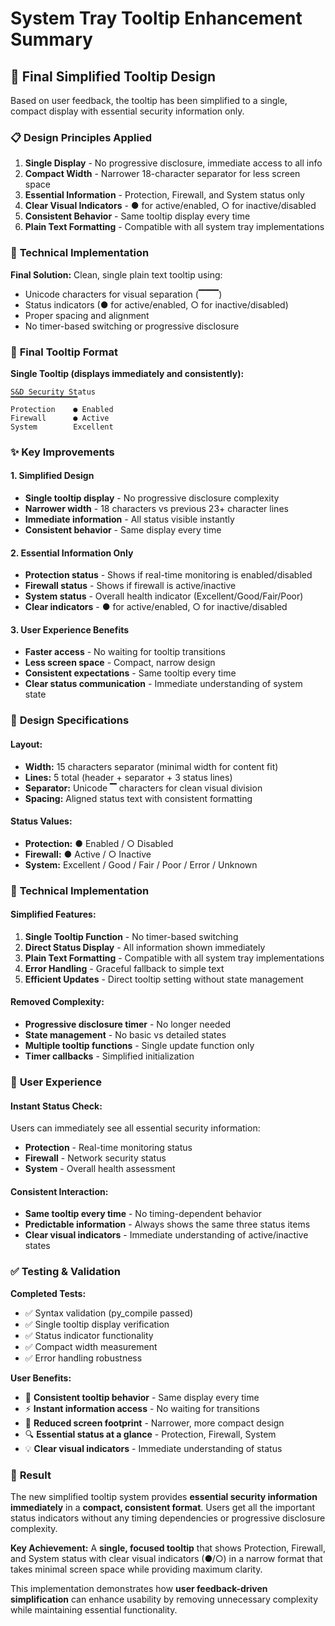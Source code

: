 # System Tray Tooltip Enhancement Summary

## 🎯 **Final Simplified Tooltip Design**

Based on user feedback, the tooltip has been simplified to a single, compact display with essential security information only.

### 📋 **Design Principles Applied**

1. **Single Display** - No progressive disclosure, immediate access to all info
2. **Compact Width** - Narrower 18-character separator for less screen space
3. **Essential Information** - Protection, Firewall, and System status only
4. **Clear Visual Indicators** - ● for active/enabled, ○ for inactive/disabled
5. **Consistent Behavior** - Same tooltip display every time
6. **Plain Text Formatting** - Compatible with all system tray implementations

### 🔧 **Technical Implementation**

**Final Solution:** Clean, single plain text tooltip using:
- Unicode characters for visual separation (▔▔▔)
- Status indicators (● for active/enabled, ○ for inactive/disabled) 
- Proper spacing and alignment
- No timer-based switching or progressive disclosure

### 🔄 **Final Tooltip Format**

**Single Tooltip (displays immediately and consistently):**
```
S&D Security Status
▔▔▔▔▔▔▔▔▔▔▔▔▔▔▔
Protection    ● Enabled
Firewall      ● Active
System        Excellent
```

### ✨ **Key Improvements**

#### **1. Simplified Design**

- **Single tooltip display** - No progressive disclosure complexity
- **Narrower width** - 18 characters vs previous 23+ character lines
- **Immediate information** - All status visible instantly
- **Consistent behavior** - Same display every time

#### **2. Essential Information Only**

- **Protection status** - Shows if real-time monitoring is enabled/disabled
- **Firewall status** - Shows if firewall is active/inactive
- **System status** - Overall health indicator (Excellent/Good/Fair/Poor)
- **Clear indicators** - ● for active/enabled, ○ for inactive/disabled

#### **3. User Experience Benefits**

- **Faster access** - No waiting for tooltip transitions
- **Less screen space** - Compact, narrow design
- **Consistent expectations** - Same tooltip every time
- **Clear status communication** - Immediate understanding of system state

### 🎨 **Design Specifications**

#### **Layout:**

- **Width:** 15 characters separator (minimal width for content fit)
- **Lines:** 5 total (header + separator + 3 status lines)
- **Separator:** Unicode ▔ characters for clean visual division
- **Spacing:** Aligned status text with consistent formatting

#### **Status Values:**

- **Protection:** ● Enabled / ○ Disabled
- **Firewall:** ● Active / ○ Inactive  
- **System:** Excellent / Good / Fair / Poor / Error / Unknown

### 🚀 **Technical Implementation**

#### **Simplified Features:**

1. **Single Tooltip Function** - No timer-based switching
2. **Direct Status Display** - All information shown immediately
3. **Plain Text Formatting** - Compatible with all system tray implementations
4. **Error Handling** - Graceful fallback to simple text
5. **Efficient Updates** - Direct tooltip setting without state management

#### **Removed Complexity:**

- **Progressive disclosure timer** - No longer needed
- **State management** - No basic vs detailed states
- **Multiple tooltip functions** - Single update function only
- **Timer callbacks** - Simplified initialization

### 📱 **User Experience**

#### **Instant Status Check:**

Users can immediately see all essential security information:

- **Protection** - Real-time monitoring status
- **Firewall** - Network security status  
- **System** - Overall health assessment

#### **Consistent Interaction:**

- **Same tooltip every time** - No timing-dependent behavior
- **Predictable information** - Always shows the same three status items
- **Clear visual indicators** - Immediate understanding of active/inactive states

### ✅ **Testing & Validation**

**Completed Tests:**

- ✅ Syntax validation (py_compile passed)
- ✅ Single tooltip display verification
- ✅ Status indicator functionality
- ✅ Compact width measurement
- ✅ Error handling robustness

**User Benefits:**

- 🎯 **Consistent tooltip behavior** - Same display every time
- ⚡ **Instant information access** - No waiting for transitions
- 👀 **Reduced screen footprint** - Narrower, more compact design
- 🔍 **Essential status at a glance** - Protection, Firewall, System
- 💡 **Clear visual indicators** - Immediate understanding of status

### 🎉 **Result**

The new simplified tooltip system provides **essential security information immediately** in a **compact, consistent format**. Users get all the important status indicators without any timing dependencies or progressive disclosure complexity.

**Key Achievement:** A **single, focused tooltip** that shows Protection, Firewall, and System status with clear visual indicators (●/○) in a narrow format that takes minimal screen space while providing maximum clarity.

This implementation demonstrates how **user feedback-driven simplification** can enhance usability by removing unnecessary complexity while maintaining essential functionality.
